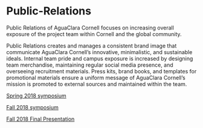 # Public-Relations
Public Relations of AguaClara Cornell focuses on increasing overall exposure of the project team within Cornell and the global community.

Public Relations creates and manages a consistent brand image that communicate AguaClara Cornell’s innovative, minimalistic, and sustainable ideals. Internal team pride and campus exposure is increased by designing team merchandise, maintaining regular social media presence, and overseeing recruitment materials. Press kits, brand books, and templates for promotional materials ensure a uniform message of AguaClara Cornell’s mission is promoted to external sources and maintained within the team.

[Spring 2018 symposium](https://docs.google.com/presentation/d/1xSMuG-DKSeWRSHQlxlnYcS4tlDcjJRF_OSa3xwF2sXc/edit#slide=id.g34e3458c17_1_10) 

[Fall 2018 symposium](https://docs.google.com/presentation/d/1bEIPCEorECUmhZff_DJQz2Tguj-KuTtRl_Wi_6FQ7uc/edit?usp=sharing) 

[Fall 2018 Final Presentation](https://docs.google.com/presentation/d/1fHH9CtiY1F4bSuquySCU6cFpu54iBJpLU0rsIPtMVes/edit?usp=sharing)

